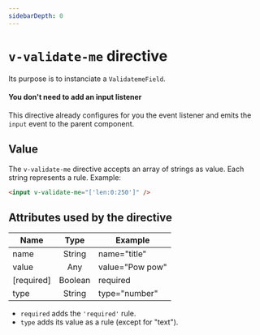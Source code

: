```yaml
---
sidebarDepth: 0
---
```


# `v-validate-me` directive

Its purpose is to instanciate a `ValidatemeField`.

#### You don't need to add an input listener

This directive already configures for you the event listener and emits the `input` event to the parent component.

## Value

The `v-validate-me` directive accepts an array of strings as value. Each string represents a rule. Example:

```html
<input v-validate-me="['len:0:250']" />
```

## Attributes used by the directive

| Name       |  Type   | Example         |
| ---------- | :-----: | --------------- |
| name       | String  | name="title"    |
| value      |   Any   | value="Pow pow" |
| [required] | Boolean | required        |
| type       | String  | type="number"   |

- `required` adds the `'required'` rule.
- `type` adds its value as a rule (except for "text").
